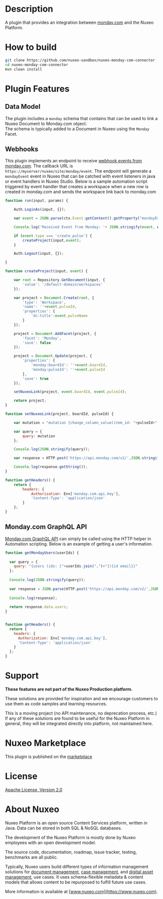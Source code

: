 # Description
A plugin that provides an integration between [monday.com](https://monday.com/) and the Nuxeo Platform.

# How to build
```bash
git clone https://github.com/nuxeo-sandbox/nuxeo-monday-com-connector
cd nuxeo-monday-com-connector
mvn clean install
```

# Plugin Features
## Data Model
The plugin includes a `monday` schema that contains that can be used to link a Nuxeo Document to Monday.com object.  
The schema is typically added to a Document in Nuxeo using the `Monday` Facet.

## Webhooks
This plugin implements an endpoint to receive [webhook events from monday.com](https://monday.com/integrations/webhooks). The callback URL is `https://myserver/nuxeo/site/monday/event`. The endpoint will generate a `mondayEvent` event in Nuxeo that can be catched with event listeners in java or event handlers in Nuxeo Studio. 
Below is a sample automation script triggered by event handler that creates a workspace when a new row is created in monday.com and sends the workspace link back to monday.com 

```js
function run(input, params) {

    Auth.LoginAs(input, {});

    var event = JSON.parse(ctx.Event.getContext().getProperty("mondayEvent")).event;

    Console.log('Received Event from Monday: '+ JSON.stringify(event, null, 2));

    if (event.type === 'create_pulse') {
        createProject(input,event);
    }

    Auth.Logout(input, {});

}

function createProject(input, event) {

    var root = Repository.GetDocument(input, {
        'value': '/default-domain/workspaces'
    });

    var project = Document.Create(root, {
        'type': 'Workspace',
        'name': ''+event.pulseId,
        'properties': {
            'dc:title':event.pulseName
        }
    });

    project = Document.AddFacet(project, {
        'facet': 'Monday',
        'save': false
    });

    project = Document.Update(project, {
        'properties': {
            'monday:boardId': ''+event.boardId,
            'monday:pulseId': ''+event.pulseId
        },
        'save': true
    });

    setNuxeoLink(project, event.boardId, event.pulseId);

    return project;
}

function setNuxeoLink(project, boardId, pulseId) {

    var mutation = "mutation {change_column_value(item_id: "+pulseId+", board_id: "+boardId+", column_id: \"link\", value: \"{\\\"url\\\":\\\"https://host/nuxeo/ui/#!/doc/"+project.id+"\\\",\\\"text\\\":\\\"Open in Nuxeo\\\"}\"){id}}";

    var query = {
        query: mutation
    };

    Console.log(JSON.stringify(query));

    var response = HTTP.post('https://api.monday.com/v2/',JSON.stringify(query),getHeaders());

    Console.log(response.getString());
}

function getHeaders() {
    return {
        headers: {
            Authorization: Env['monday.com.api.key'],
            'Content-Type': 'application/json'
        }
    };
}
```

## Monday.com GraphQL API
[Monday.com GraphQL API](https://developer.monday.com/api-reference/docs) can simply be called using the HTTP helper in Automation scripting. Below is an example of getting a user's information.

```js
function getMondayUsers(userIds) {
  
  var query = {
    query: "{users (ids: ["+userIds.join(",")+"]){id email}}"
  };
  
  Console.log(JSON.stringify(query));
  
  var response = JSON.parse(HTTP.post('https://api.monday.com/v2/',JSON.stringify(query),getHeaders()).getString());
  
  Console.log(response);
  
  return response.data.users;
}


function getHeaders() {
  return {
    headers: {
      Authorization: Env['monday.com.api.key'],
      'Content-Type': 'application/json'
    }
  };
}
```

# Support

**These features are not part of the Nuxeo Production platform.**

These solutions are provided for inspiration and we encourage customers to use them as code samples and learning resources.

This is a moving project (no API maintenance, no deprecation process, etc.) If any of these solutions are found to be useful for the Nuxeo Platform in general, they will be integrated directly into platform, not maintained here.

# Nuxeo Marketplace
This plugin is published on the [marketplace](https://connect.nuxeo.com/nuxeo/site/marketplace/package/nuxeo-monday-com-connector)

# License

[Apache License, Version 2.0](http://www.apache.org/licenses/LICENSE-2.0.html)

# About Nuxeo

Nuxeo Platform is an open source Content Services platform, written in Java. Data can be stored in both SQL & NoSQL databases.

The development of the Nuxeo Platform is mostly done by Nuxeo employees with an open development model.

The source code, documentation, roadmap, issue tracker, testing, benchmarks are all public.

Typically, Nuxeo users build different types of information management solutions for [document management](https://www.nuxeo.com/solutions/document-management/), [case management](https://www.nuxeo.com/solutions/case-management/), and [digital asset management](https://www.nuxeo.com/solutions/dam-digital-asset-management/), use cases. It uses schema-flexible metadata & content models that allows content to be repurposed to fulfill future use cases.

More information is available at [www.nuxeo.com](https://www.nuxeo.com).
